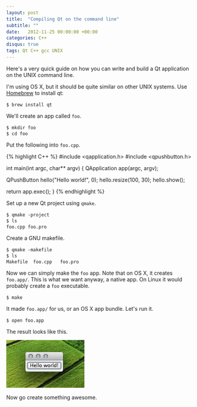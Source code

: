 ```yaml
---
layout: post
title:  "Compiling Qt on the command line"
subtitle: ""
date:   2012-11-25 00:00:00 +00:00
categories: C++
disqus: true
tags: Qt C++ gcc UNIX
---
```


Here's a very quick guide on how you can write and build a Qt application on
the UNIX command line.

I'm using OS X, but it should be quite similar on other UNIX systems. Use
[Homebrew][homebrew] to install qt:

    $ brew install qt

We'll create an app called `foo`.

    $ mkdir foo
    $ cd foo

Put the following into `foo.cpp`.

{% highlight C++ %}
#include <qapplication.h>
#include <qpushbutton.h>

int main(int argc, char** argv)
{
  QApplication app(argc, argv);

  QPushButton hello("Hello world!", 0);
  hello.resize(100, 30);
  hello.show();

  return app.exec();
}
{% endhighlight %}

Set up a new Qt project using `qmake`.

    $ qmake -project
    $ ls
    foo.cpp foo.pro

Create a GNU makefile.

    $ qmake -makefile
    $ ls
    Makefile  foo.cpp   foo.pro

Now we can simply make the `foo` app. Note that on OS X, it creates
`foo.app/`. This is what we want anyway, a native app. On Linux it would
probably create a `foo` executable.

    $ make

It made `foo.app/` for us, or an OS X app bundle. Let's run it.

    $ open foo.app

The result looks like this.

!["Hello, world" in Qt](/gfx/post/qt-gcc.png)

Now go create something awesome.

[homebrew]: http://mxcl.github.com/homebrew/

